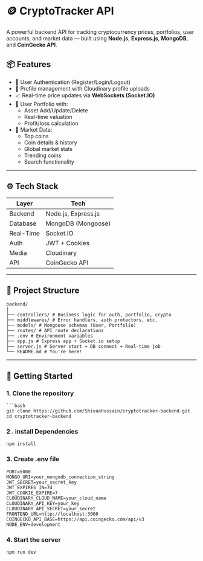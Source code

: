 # 🪙 CryptoTracker API

A powerful backend API for tracking cryptocurrency prices, portfolios, user accounts, and market data — built using **Node.js**, **Express.js**, **MongoDB**, and **CoinGecko API**.



## 📦 Features

- 🔐 User Authentication (Register/Login/Logout)
- 👤 Profile management with Cloudinary profile uploads
- 📈 Real-time price updates via **WebSockets (Socket.IO)**
- 💼 User Portfolio with:
  - Asset Add/Update/Delete
  - Real-time valuation
  - Profit/loss calculation
- 🔎 Market Data:
  - Top coins
  - Coin details & history
  - Global market stats
  - Trending coins
  - Search functionality

---

## ⚙️ Tech Stack

| Layer     | Tech |
|-----------|------|
| Backend   | Node.js, Express.js |
| Database  | MongoDB (Mongoose) |
| Real-Time | Socket.IO |
| Auth      | JWT + Cookies |
| Media     | Cloudinary |
| API       | CoinGecko API |

---

## 📁 Project Structure
    backend/
    │
    ├── controllers/ # Business logic for auth, portfolio, crypto
    ├── middlewares/ # Error handlers, auth protectors, etc.
    ├── models/ # Mongoose schemas (User, Portfolio)
    ├── routes/ # API route declarations
    ├── .env # Environment variables
    ├── app.js # Express app + Socket.io setup
    ├── server.js # Server start + DB connect + Real-time job
    └── README.md # You're here!



---

## 🚀 Getting Started

### 1. Clone the repository

    ```bash
    git clone https://github.com/ShivanHussain/cryptotracker-backend.git
    cd cryptotracker-backend

### 2 . install Dependencies
    npm install

### 3. Create .env file
    PORT=5000
    MONGO_URI=your_mongodb_connection_string
    JWT_SECRET=your_secret_key
    JWT_EXPIRES_IN=7d
    JWT_COOKIE_EXPIRE=7
    CLOUDINARY_CLOUD_NAME=your_cloud_name
    CLOUDINARY_API_KEY=your_key
    CLOUDINARY_API_SECRET=your_secret
    FRONTEND_URL=http://localhost:3000
    COINGECKO_API_BASE=https://api.coingecko.com/api/v3
    NODE_ENV=development

### 4. Start the server
    npm run dev



